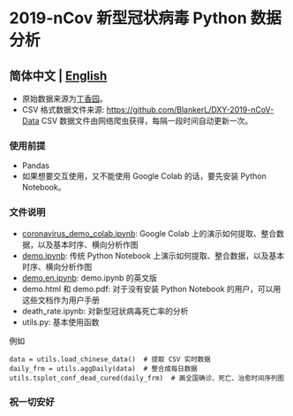 # 2019-nCov 新型冠状病毒 Python 数据分析
## 简体中文 | [English](README.md)

* 原始数据来源为[丁香园](https://3g.dxy.cn/newh5/view/pneumonia)。 
* CSV 格式数据文件来源: https://github.com/BlankerL/DXY-2019-nCoV-Data CSV 数据文件由网络爬虫获得，每隔一段时间自动更新一次。

### 使用前提

* Pandas
* 如果想要交互使用，又不能使用 Google Colab 的话，要先安装 Python Notebook。


### 文件说明
* [coronavirus_demo_colab.ipynb](./src/coronavirus_demo_colab.ipynb): Google Colab 上的演示如何提取、整合数据，以及基本时序、横向分析作图
* [demo.ipynb](./src/demo.ipynb): 传统 Python Notebook 上演示如何提取、整合数据，以及基本时序、横向分析作图
* [demo.en.ipynb](./src/demo.ipynb): demo.ipynb 的英文版
* demo.html 和 demo.pdf: 对于没有安装 Python Notebook 的用户，可以用这些文档作为用户手册
* death_rate.ipynb: 对新型冠状病毒死亡率的分析
* utils.py: 基本使用函数

例如

```
data = utils.load_chinese_data()  # 提取 CSV 实时数据
daily_frm = utils.aggDaily(data)  # 整合成每日数据
utils.tsplot_conf_dead_cured(daily_frm)  # 画全国确诊、死亡、治愈时间序列图
```

### 祝一切安好 
